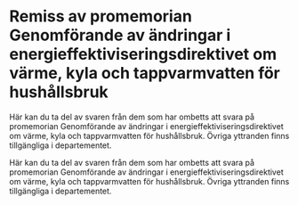# Remiss av promemorian Genomförande av ändringar i energieffektiviseringsdirektivet om värme, kyla och tappvarmvatten för hushållsbruk

Här kan du ta del av svaren från dem som har ombetts att svara på promemorian Genomförande av ändringar i energieffektiviseringsdirektivet om värme, kyla och tappvarmvatten för hushållsbruk. Övriga yttranden finns tillgängliga i departementet.

Här kan du ta del av svaren från dem som har ombetts att svara på promemorian Genomförande av ändringar i energieffektiviseringsdirektivet om värme, kyla och tappvarmvatten för hushållsbruk. Övriga yttranden finns tillgängliga i departementet.
